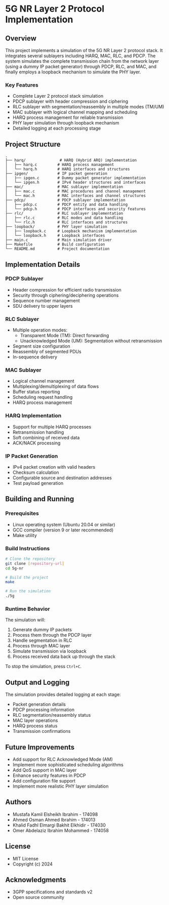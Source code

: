 # 5G NR Layer 2 Protocol Implementation

## Overview
This project implements a simulation of the 5G NR Layer 2 protocol stack. It integrates several sublayers including HARQ, MAC, RLC, and PDCP. The system simulates the complete transmission chain from the network layer (using a dummy IP packet generator) through PDCP, RLC, and MAC, and finally employs a loopback mechanism to simulate the PHY layer.

### Key Features
- Complete Layer 2 protocol stack simulation
- PDCP sublayer with header compression and ciphering
- RLC sublayer with segmentation/reassembly in multiple modes (TM/UM)
- MAC sublayer with logical channel mapping and scheduling
- HARQ process management for reliable transmission
- PHY layer simulation through loopback mechanism
- Detailed logging at each processing stage

## Project Structure
```
.
├── harq/               # HARQ (Hybrid ARQ) implementation
│   ├── harq.c         # HARQ process management
│   └── harq.h         # HARQ interfaces and structures
├── ipgen/             # IP packet generation
│   ├── ipgen.c        # Dummy packet generator implementation
│   └── ipgen.h        # IPv4 header structures and interfaces
├── mac/               # MAC sublayer implementation
│   ├── mac.c          # MAC procedures and channel management
│   └── mac.h          # MAC interfaces and channel structures
├── pdcp/              # PDCP sublayer implementation
│   ├── pdcp.c         # PDCP entity and data handling
│   └── pdcp.h         # PDCP interfaces and security features
├── rlc/               # RLC sublayer implementation
│   ├── rlc.c          # RLC modes and data handling
│   └── rlc.h          # RLC interfaces and structures
├── loopback/          # PHY layer simulation
│   ├── loopback.c     # Loopback mechanism implementation
│   └── loopback.h     # Loopback interfaces
├── main.c             # Main simulation driver
├── Makefile           # Build configuration
└── README.md          # Project documentation
```

## Implementation Details

### PDCP Sublayer
- Header compression for efficient radio transmission
- Security through ciphering/deciphering operations
- Sequence number management
- SDU delivery to upper layers

### RLC Sublayer
- Multiple operation modes:
  - Transparent Mode (TM): Direct forwarding
  - Unacknowledged Mode (UM): Segmentation without retransmission
- Segment size configuration
- Reassembly of segmented PDUs
- In-sequence delivery

### MAC Sublayer
- Logical channel management
- Multiplexing/demultiplexing of data flows
- Buffer status reporting
- Scheduling request handling
- HARQ process management

### HARQ Implementation
- Support for multiple HARQ processes
- Retransmission handling
- Soft combining of received data
- ACK/NACK processing

### IP Packet Generation
- IPv4 packet creation with valid headers
- Checksum calculation
- Configurable source and destination addresses
- Test payload generation

## Building and Running

### Prerequisites
- Linux operating system (Ubuntu 20.04 or similar)
- GCC compiler (version 9 or later recommended)
- Make utility

### Build Instructions
```bash
# Clone the repository
git clone [repository-url]
cd 5g-nr

# Build the project
make

# Run the simulation
./5g
```

### Runtime Behavior
The simulation will:
1. Generate dummy IP packets
2. Process them through the PDCP layer
3. Handle segmentation in RLC
4. Process through MAC layer
5. Simulate transmission via loopback
6. Process received data back up through the stack

To stop the simulation, press `Ctrl+C`.

## Output and Logging
The simulation provides detailed logging at each stage:
- Packet generation details
- PDCP processing information
- RLC segmentation/reassembly status
- MAC layer operations
- HARQ process status
- Transmission confirmations

## Future Improvements
- Add support for RLC Acknowledged Mode (AM)
- Implement more sophisticated scheduling algorithms
- Add QoS support in MAC layer
- Enhance security features in PDCP
- Add configuration file support
- Implement more realistic PHY layer simulation

## Authors
- Mustafa Kamil Elsheikh Ibrahim - 174098
- Ahmed Osman Ahmed Ibrahim - 174013
- Khalid Fadhl Elmargi Bakhit Elkhidir - 174030
- Omer Abdelaziz Ibrahim Mohammed - 174058

## License
- MIT License
- Copyright (c) 2024    

## Acknowledgments
- 3GPP specifications and standards v2
- Open source community

